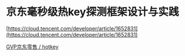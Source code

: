 # 京东毫秒级热key探测框架设计与实践

[https://cloud.tencent.com/developer/article/1652831](https://cloud.tencent.com/developer/article/1652831)

[GVP京东零售 / hotkey](https://gitee.com/jd-platform-opensource/hotkey)